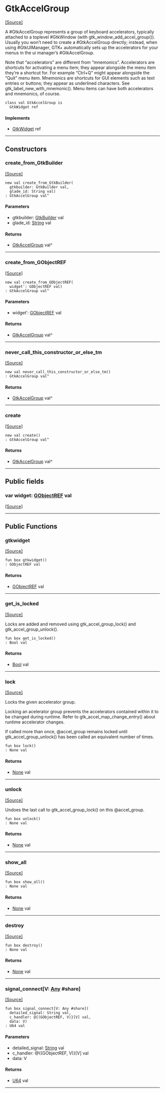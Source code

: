 # GtkAccelGroup
<span class="source-link">[[Source]](src/gtk3/GtkAccelGroup.md#L6)</span>

A #GtkAccelGroup represents a group of keyboard accelerators,
typically attached to a toplevel #GtkWindow (with
gtk_window_add_accel_group()). Usually you won’t need to create a
#GtkAccelGroup directly; instead, when using #GtkUIManager, GTK+
automatically sets up the accelerators for your menus in the ui
manager’s #GtkAccelGroup.

Note that “accelerators” are different from
“mnemonics”. Accelerators are shortcuts for
activating a menu item; they appear alongside the menu item they’re a
shortcut for. For example “Ctrl+Q” might appear alongside the “Quit”
menu item. Mnemonics are shortcuts for GUI elements such as text
entries or buttons; they appear as underlined characters. See
gtk_label_new_with_mnemonic(). Menu items can have both accelerators
and mnemonics, of course.


```pony
class val GtkAccelGroup is
  GtkWidget ref
```

#### Implements

* [GtkWidget](gtk3-GtkWidget.md) ref

---

## Constructors

### create_from_GtkBuilder
<span class="source-link">[[Source]](src/gtk3/GtkAccelGroup.md#L28)</span>


```pony
new val create_from_GtkBuilder(
  gtkbuilder: GtkBuilder val,
  glade_id: String val)
: GtkAccelGroup val^
```
#### Parameters

*   gtkbuilder: [GtkBuilder](gtk3-GtkBuilder.md) val
*   glade_id: [String](builtin-String.md) val

#### Returns

* [GtkAccelGroup](gtk3-GtkAccelGroup.md) val^

---

### create_from_GObjectREF
<span class="source-link">[[Source]](src/gtk3/GtkAccelGroup.md#L31)</span>


```pony
new val create_from_GObjectREF(
  widget': GObjectREF val)
: GtkAccelGroup val^
```
#### Parameters

*   widget': [GObjectREF](minimal-browser-..-gobject-GObjectREF.md) val

#### Returns

* [GtkAccelGroup](gtk3-GtkAccelGroup.md) val^

---

### never_call_this_constructor_or_else_tm
<span class="source-link">[[Source]](src/gtk3/GtkAccelGroup.md#L34)</span>


```pony
new val never_call_this_constructor_or_else_tm()
: GtkAccelGroup val^
```

#### Returns

* [GtkAccelGroup](gtk3-GtkAccelGroup.md) val^

---

### create
<span class="source-link">[[Source]](src/gtk3/GtkAccelGroup.md#L38)</span>


```pony
new val create()
: GtkAccelGroup val^
```

#### Returns

* [GtkAccelGroup](gtk3-GtkAccelGroup.md) val^

---

## Public fields

### var widget: [GObjectREF](minimal-browser-..-gobject-GObjectREF.md) val
<span class="source-link">[[Source]](src/gtk3/GtkAccelGroup.md#L24)</span>



---

## Public Functions

### gtkwidget
<span class="source-link">[[Source]](src/gtk3/GtkAccelGroup.md#L26)</span>


```pony
fun box gtkwidget()
: GObjectREF val
```

#### Returns

* [GObjectREF](minimal-browser-..-gobject-GObjectREF.md) val

---

### get_is_locked
<span class="source-link">[[Source]](src/gtk3/GtkAccelGroup.md#L74)</span>


Locks are added and removed using gtk_accel_group_lock() and
gtk_accel_group_unlock().


```pony
fun box get_is_locked()
: Bool val
```

#### Returns

* [Bool](builtin-Bool.md) val

---

### lock
<span class="source-link">[[Source]](src/gtk3/GtkAccelGroup.md#L88)</span>


Locks the given accelerator group.

Locking an acelerator group prevents the accelerators contained
within it to be changed during runtime. Refer to
gtk_accel_map_change_entry() about runtime accelerator changes.

If called more than once, @accel_group remains locked until
gtk_accel_group_unlock() has been called an equivalent number
of times.


```pony
fun box lock()
: None val
```

#### Returns

* [None](builtin-None.md) val

---

### unlock
<span class="source-link">[[Source]](src/gtk3/GtkAccelGroup.md#L109)</span>


Undoes the last call to gtk_accel_group_lock() on this @accel_group.


```pony
fun box unlock()
: None val
```

#### Returns

* [None](builtin-None.md) val

---

### show_all
<span class="source-link">[[Source]](src/gtk3/GtkWidget.md#L4)</span>


```pony
fun box show_all()
: None val
```

#### Returns

* [None](builtin-None.md) val

---

### destroy
<span class="source-link">[[Source]](src/gtk3/GtkWidget.md#L7)</span>


```pony
fun box destroy()
: None val
```

#### Returns

* [None](builtin-None.md) val

---

### signal_connect\[V: [Any](builtin-Any.md) #share\]
<span class="source-link">[[Source]](src/gtk3/GtkWidget.md#L10)</span>


```pony
fun box signal_connect[V: Any #share](
  detailed_signal: String val,
  c_handler: @{(GObjectREF, V)}[V] val,
  data: V)
: U64 val
```
#### Parameters

*   detailed_signal: [String](builtin-String.md) val
*   c_handler: @{(GObjectREF, V)}[V] val
*   data: V

#### Returns

* [U64](builtin-U64.md) val

---

